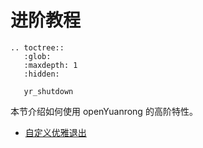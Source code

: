 # 进阶教程

```{eval-rst}
.. toctree::
   :glob:
   :maxdepth: 1
   :hidden:

   yr_shutdown
```

本节介绍如何使用 openYuanrong 的高阶特性。

- [自定义优雅退出](./yr_shutdown.md)
